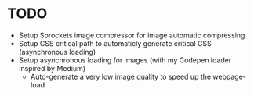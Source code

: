 # TODO

- Setup Sprockets image compressor for image automatic compressing
- Setup CSS critical path to automaticly generate critical CSS (asynchronous loading)
- Setup asynchronous loading for images (with my Codepen loader inspired by Medium)
  - Auto-generate a very low image quality to speed up the webpage-load
